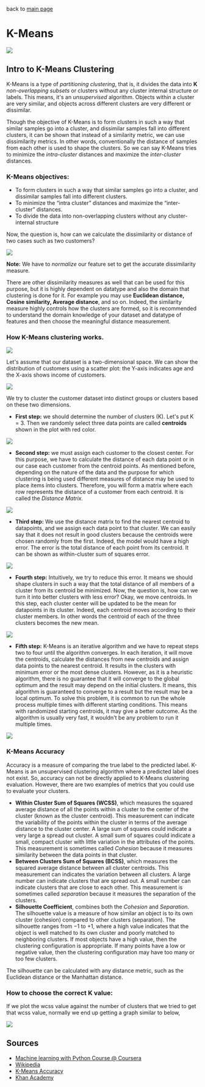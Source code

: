 back to [main page](main.md)

# K-Means

![](images/k-means_header.jpg?raw=true)

## Intro to K-Means Clustering

K-Means is a type of *partitioning clustering*, that is, it divides the data into **K** *non-overlapping subsets* or clusters without any cluster internal structure or labels. This means, it's an *unsupervised* algorithm. Objects within a cluster are very similar, and objects across different clusters are very different or dissimilar.

Though the objective of K-Means is to form clusters in such a way that similar samples go into a cluster, and dissimilar samples fall into different clusters, it can be shown that instead of a similarity metric, we can use dissimilarity metrics. In other words, conventionally the distance of samples from each other is used to shape the clusters. So we can say K-Means tries to minimize the *intra-cluster* distances and maximize the *inter-cluster* distances. 

### K-Means objectives:
- To form clusters in such a way that similar samples go into a cluster, and dissimilar samples fall into different clusters.
- To minimize the “intra cluster” distances and maximize the “inter-cluster” distances.
- To divide the data into non-overlapping clusters without any cluster-internal structure


Now, the question is, how can we calculate the dissimilarity or distance of two cases such as two customers?

![](images/K-means_distance.png?raw=true)

**Note:** We have to *normalize* our feature set to get the accurate dissimilarity measure.  

There are other dissimilarity measures as well that can be used for this purpose, but it is highly dependent on datatype and also the domain that clustering is done for it. For example you may use **Euclidean distance, Cosine similarity, Average distance**, and so on. Indeed, the similarity measure highly controls how the clusters are formed, so it is recommended to understand the domain knowledge of your dataset and datatype of features and then choose the meaningful distance measurement. 

### How K-Means clustering works. 

![](images/K-means_algo.png?raw=true)

Let's assume that our dataset is a two-dimensional space. We can show the distribution of customers using a scatter plot: the Y-axis indicates age and the X-axis shows income of customers. 

![](images/K-means_scatter.png?raw=true)

We try to cluster the customer dataset into distinct groups or clusters based on these two dimensions. 
- **First step:** we should determine the number of clusters (K). Let's put K = 3. Then we randomly select three data points are called **centroids** shown in the plot with red color. 

![](images/K-means_step1.png?raw=true)

- **Second step:** we must assign each customer to the closest center. For this purpose, we have to calculate the distance of each data point or in our case each customer from the centroid points. As mentioned before, depending on the nature of the data and the purpose for which clustering is being used different measures of distance may be used to place items into clusters. Therefore, you will form a matrix where each row represents the distance of a customer from each centroid. It is called the *Distance Matrix.*

![](images/K-means_step2.png?raw=true)

- **Third step:** We use the distance matrix to find the nearest centroid to datapoints, and we assign each data point to that cluster. 
 We can easily say that it does not result in good clusters because the centroids were chosen randomly from the first. Indeed, the model would have a high error. The error is the total distance of each point from its centroid. It can be shown as within-cluster sum of squares error.

![](images/K-means_step3.png?raw=true)

- **Fourth step:** Intuitively, we try to reduce this error. It means we should shape clusters in such a way that the total distance of all members of a cluster from its centroid be minimized. Now, the question is, how can we turn it into better clusters with less error? Okay, we move centroids. In this step, each cluster center will be updated to be the mean for datapoints in its cluster. Indeed, each centroid moves according to their cluster members. In other words the centroid of each of the three clusters becomes the new mean.  
  
![](images/K-means_step4.png?raw=true) 

- **Fifth step:** K-Means is an iterative algorithm and we have to repeat steps two to four until the algorithm converges. In each iteration, it will move the centroids, calculate the distances from new centroids and assign data points to the nearest centroid. It results in the clusters with minimum error or the most dense clusters. However, as it is a heuristic algorithm, there is no guarantee that it will converge to the global optimum and the result may depend on the initial clusters. It means, this algorithm is guaranteed to converge to a result but the result may be a local optimum. To solve this problem, it is common to run the whole process multiple times with different starting conditions. This means with randomized starting centroids, it may give a better outcome. As the algorithm is usually very fast, it wouldn't be any problem to run it multiple times.

![](images/K-means_step5.png?raw=true) 

### K-Means Accuracy

Accuracy is a measure of comparing the true label to the predicted label. K-Means is an unsupervised clustering algorithm where a predicted label does not exist. So, accuracy can not be directly applied to K-Means clustering evaluation. However, there are two examples of metrics that you could use to evaluate your clusters.

- **Within Cluster Sum of Squares (WCSS)**, which measures the squared average distance of all the points within a cluster to the center of the cluster (known as the cluster centroid). This measurement can indicate the variability of the points within the cluster in terms of the average distance to the cluster center. A large sum of squares could indicate a very large a spread out cluster. A small sum of squares could indicate a small, compact cluster with little variation in the attributes of the points. This measurement is sometimes called *Cohesion* because it measures similarity between the data points in that cluster.
- **Between Clusters Sum of Squares (BCSS)**, which measures the squared average distance between all cluster centroids. This measurement can indicates the variation between all clusters. A large number can indicate clusters that are spread out. A small number can indicate clusters that are close to each other. This measurement is sometimes called *separation* because it measures the separation of the clusters.
- **Silhouette Coefficient**, combines both the *Cohesion* and *Separation*. The silhouette value is a measure of how similar an object is to its own cluster (cohesion) compared to other clusters (separation). The silhouette ranges from −1 to +1, where a high value indicates that the object is well matched to its own cluster and poorly matched to neighboring clusters. If most objects have a high value, then the clustering configuration is appropriate. If many points have a low or negative value, then the clustering configuration may have too many or too few clusters.

The silhouette can be calculated with any distance metric, such as the Euclidean distance or the Manhattan distance.

### How to choose the correct K value:
If we plot the wcss value against the number of clusters that we tried to get that wcss value, normally we end up getting a graph similar to below,

![](images/elbow.png?raw=true) 

## Sources
- [Machine learning with Python Course @ Coursera](https://www.coursera.org/learn/machine-learning-with-python)
- [Wikipedia](https://en.wikipedia.org/wiki/Silhouette_(clustering))
- [K-Means Accuracy](https://datascience.stackexchange.com/questions/41317/accuracy-for-kmeans-clustering)
- [Khan Academy](https://www.khanacademy.org/math/statistics-probability/analysis-of-variance-anova-library/analysis-of-variance-anova/v/anova-2-calculating-ssw-and-ssb-total-sum-of-squares-within-and-between-avi)